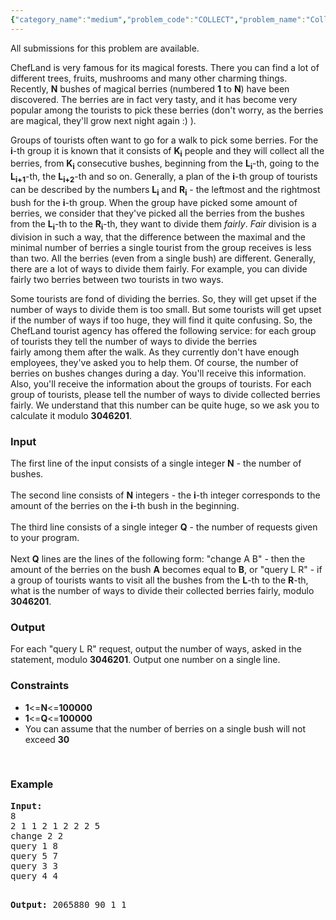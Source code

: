 ```yaml
---
{"category_name":"medium","problem_code":"COLLECT","problem_name":"Collecting Magical Berries","languages_supported":{"0":"ADA","1":"ASM","2":"BASH","3":"BF","4":"C","5":"C99 strict","6":"CAML","7":"CLOJ","8":"CLPS","9":"CPP 4.3.2","10":"CPP 4.9.2","11":"CPP14","12":"CS2","13":"D","14":"ERL","15":"FORT","16":"FS","17":"GO","18":"HASK","19":"ICK","20":"ICON","21":"JAVA","22":"JS","23":"LISP clisp","24":"LISP sbcl","25":"LUA","26":"NEM","27":"NICE","28":"NODEJS","29":"PAS fpc","30":"PAS gpc","31":"PERL","32":"PERL6","33":"PHP","34":"PIKE","35":"PRLG","36":"PYTH","37":"PYTH 3.4","38":"RUBY","39":"SCALA","40":"SCM guile","41":"SCM qobi","42":"ST","43":"TCL","44":"TEXT","45":"WSPC"},"max_timelimit":1,"source_sizelimit":50000,"problem_author":"xcwgf666","problem_tester":"tuananh93","date_added":"30-11-2012","tags":{"0":"combinatorics","1":"june13","2":"medium","3":"xcwgf666"},"editorial_url":"http://discuss.codechef.com/problems/COLLECT","time":{"view_start_date":1371462288,"submit_start_date":1371462288,"visible_start_date":1371460885,"end_date":1735669800},"layout":"problem"}
---
```

<span class="solution-visible-txt">All submissions for this problem are available.</span><p>ChefLand is very famous for its magical forests. There you can find a lot of different trees, fruits, mushrooms and many other charming things. Recently, <b>N</b> bushes of magical berries (numbered <b>1</b> to <b>N</b>) have been discovered. The berries are in fact very tasty, and it has become very popular among the tourists to pick these berries (don't worry, as the berries are magical, they'll grow next night again :) ).</p>
<p>Groups of tourists often want to go for a walk to pick some berries. For the <b>i</b>-th group it is known that it consists of <b>K<sub>i</sub></b> people and they will collect all the berries, from <b>K<sub>i</sub></b> consecutive bushes, beginning from the <b>L<sub>i</sub></b>-th, going to the <b>L<sub>i+1</sub></b>-th, the <b>L<sub>i+2</sub></b>-th and so on. Generally, a plan of the <b>i</b>-th group of tourists can be described by the numbers <b>L<sub>i</sub></b> and <b>R<sub>i</sub></b> - the leftmost and the rightmost bush for the <b>i</b>-th group. When the group have picked some amount of berries, we consider that they've picked all the berries from the bushes from the <b>L<sub>i</sub></b>-th to the <b>R<sub>i</sub></b>-th, they want to divide them <i>fairly</i>. <i>Fair</i> division is a division in such a way, that the difference between the maximal and the minimal number of berries a single tourist from the group receives is less than two. All the berries (even from a single bush) are different. Generally, there are a lot of ways to divide them fairly. For example, you can divide fairly two berries between two tourists in two ways.</p>
<p>Some tourists are fond of dividing the berries. So, they will get upset if the number of ways to divide them is too small. But some tourists will get upset if the number of ways if too huge, they will find it quite confusing. So, the ChefLand tourist agency has offered the following service: for each group of tourists they tell the number of ways to divide the berries<br />
fairly among them after the walk. As they currently don't have enough employees, they've asked you to help them. Of course, the number of berries on bushes changes during a day. You'll receive this information. Also, you'll receive the information about the groups of tourists. For each group of tourists, please tell the number of ways to divide collected berries fairly. We understand that this number can be quite huge, so we ask you to calculate it modulo <b>3046201</b>.</p>
<h3>Input</h3>
<p>The first line of the input consists of a single integer <b>N</b> - the number of bushes.<br /><br />
The second line consists of <b>N</b> integers - the <b>i</b>-th integer corresponds to the amount of the berries on the <b>i</b>-th bush in the beginning.<br /><br />
The third line consists of a single integer <b>Q</b> - the number of requests given to your program. <br /><br />
Next <b>Q</b> lines are the lines of the following form: "change A B" - then the amount of the berries on the bush <b>A</b> becomes equal to <b>B</b>, or "query L R" - if a group of tourists wants to visit all the bushes from the <b>L</b>-th to the <b>R</b>-th, what is the number of ways to divide their collected berries fairly, modulo <b>3046201</b>.</p>
<h3>Output</h3>
<p>For each "query L R" request, output the number of ways, asked in the statement, modulo <b>3046201</b>. Output one number on a single line.</p>
<h3>Constraints</h3>
<p>
<ul>
<li><b>1</b>&lt;=<b>N</b>&lt;=<b>100000</b></li>
<li><b>1</b>&lt;=<b>Q</b>&lt;=<b>100000</b></li>
<li>You can assume that the number of berries on a single bush will not exceed <b>30</b></li>
</ul>
</p><p><br /></p>
<h3>Example</h3>
<pre>
<b>Input:</b>
8
2 1 1 2 1 2 2 2 5
change 2 2
query 1 8
query 5 7
query 3 3
query 4 4

<b>Output:</b>
2065880
90
1
1

</pre>